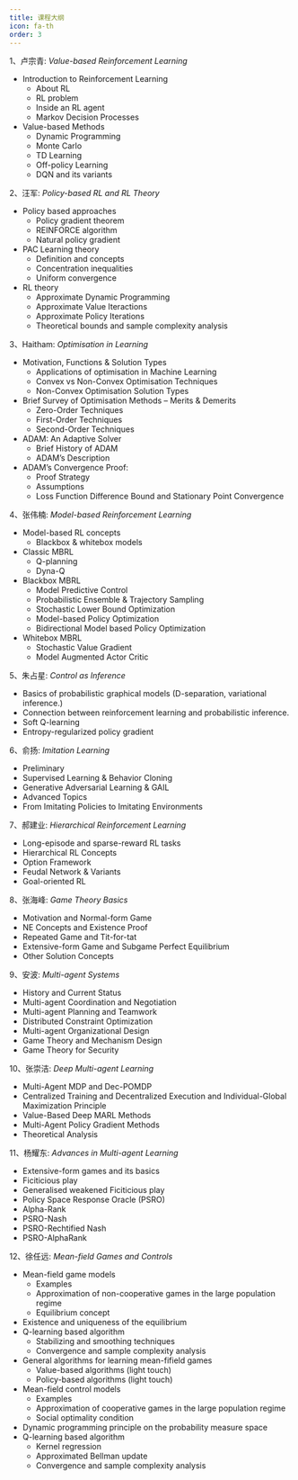 ```yaml
---
title: 课程大纲
icon: fa-th
order: 3
---
```


1、卢宗青: *Value-based Reinforcement Learning*
- Introduction to Reinforcement Learning
    - About RL
    - RL problem
    - Inside an RL agent
    - Markov Decision Processes
- Value-based Methods
    - Dynamic Programming
    - Monte Carlo
    - TD Learning
    - Off-policy Learning
    - DQN and its variants
  
2、汪军: *Policy-based RL and RL Theory*
- Policy based approaches
    - Policy gradient theorem
    - REINFORCE algorithm
    - Natural policy gradient
- PAC Learning theory
    - Definition and concepts
    - Concentration inequalities
    - Uniform convergence
- RL theory
    - Approximate Dynamic Programming
    - Approximate Value Iteractions
    - Approximate Policy Iterations
    - Theoretical bounds and sample complexity analysis
    
3、Haitham: *Optimisation in Learning*
- Motivation, Functions & Solution Types
    - Applications of optimisation in Machine Learning
    - Convex vs Non-Convex Optimisation Techniques
    - Non-Convex Optimisation Solution Types
- Brief Survey of Optimisation Methods – Merits & Demerits
    - Zero-Order Techniques
    - First-Order Techniques
    - Second-Order Techniques
- ADAM: An Adaptive Solver
    - Brief History of ADAM
    - ADAM’s Description
- ADAM’s Convergence Proof:
    - Proof Strategy
    - Assumptions
    - Loss Function Difference Bound and Stationary Point Convergence
    
4、张伟楠: *Model-based Reinforcement Learning*
- Model-based RL concepts
    - Blackbox & whitebox models
- Classic MBRL
    - Q-planning
    - Dyna-Q
- Blackbox MBRL
    - Model Predictive Control
    - Probabilistic Ensemble & Trajectory Sampling
    - Stochastic Lower Bound Optimization
    - Model-based Policy Optimization
    - Bidirectional Model based Policy Optimization
- Whitebox MBRL
    - Stochastic Value Gradient
    - Model Augmented Actor Critic
    
5、朱占星: *Control as Inference* 
- Basics of probabilistic graphical models (D-separation, variational inference.)
- Connection between reinforcement learning and probabilistic inference. 
- Soft Q-learning 
- Entropy-regularized policy gradient

6、俞扬: *Imitation Learning* 
- Preliminary
- Supervised Learning & Behavior Cloning
- Generative Adversarial Learning & GAIL
- Advanced Topics
- From Imitating Policies to Imitating Environments

7、郝建业: *Hierarchical Reinforcement Learning*
- Long-episode and sparse-reward RL tasks
- Hierarchical RL Concepts
- Option Framework
- Feudal Network & Variants
- Goal-oriented RL

8、张海峰: *Game Theory Basics* 
- Motivation and Normal-form Game
- NE Concepts and Existence Proof
- Repeated Game and Tit-for-tat
- Extensive-form Game and Subgame Perfect Equilibrium 
- Other Solution Concepts

9、安波: *Multi-agent Systems* 
- History and Current Status
- Multi-agent Coordination and Negotiation
- Multi-agent Planning and Teamwork
- Distributed Constraint Optimization
- Multi-agent Organizational Design
- Game Theory and Mechanism Design
- Game Theory for Security

10、张崇洁: *Deep Multi-agent Learning*
- Multi-Agent MDP and Dec-POMDP
- Centralized Training and Decentralized Execution and Individual-Global Maximization Principle
- Value-Based Deep MARL Methods
- Multi-Agent Policy Gradient Methods
- Theoretical Analysis 

11、杨耀东: *Advances in Multi-agent Learning*
- Extensive-form games and its basics
- Ficiticious play
- Generalised weakened Ficiticious play
- Policy Space Response Oracle (PSRO)
- Alpha-Rank
- PSRO-Nash
- PSRO-Rechtified Nash
- PSRO-AlphaRank

12、徐任远: *Mean-field Games and Controls*
- Mean-field game models 
    - Examples 
    - Approximation of non-cooperative games in the large population regime 
    - Equilibrium concept 
- Existence and uniqueness of the equilibrium 
- Q-learning based algorithm 
    - Stabilizing and smoothing techniques 
    - Convergence and sample complexity analysis 
- General algorithms for learning mean-fifield games 
    - Value-based algorithms (light touch) 
    - Policy-based algorithms (light touch)
- Mean-field control models  
    - Examples 
    - Approximation of cooperative games in the large population regime 
    - Social optimality condition 
- Dynamic programming principle on the probability measure space 
- Q-learning based algorithm 
    - Kernel regression 
    - Approximated Bellman update 
    - Convergence and sample complexity analysis
    

